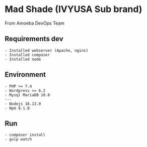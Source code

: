 # Mad Shade (IVYUSA Sub brand) #

From Amoeba DevOps Team

## Requirements dev

```
- Installed webserver (Apache, nginx)
- Installed composer
- Installed node
```

## Environment

```
- PHP >= 7.4
- Wordpress >= 6.2
- Mysql MariaDB 10.8
---
- Nodejs 16.13.0
- Npm 8.1.0
```

## Run
```
- composer install
- gulp watch
```